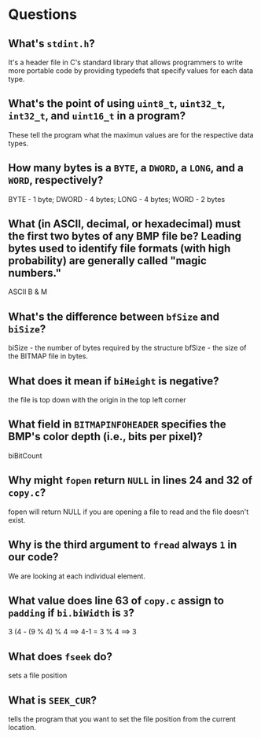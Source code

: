 # Questions

## What's `stdint.h`?

It's a header file in C's standard library that allows programmers to write more portable code by providing typedefs that specify values for each data type.

## What's the point of using `uint8_t`, `uint32_t`, `int32_t`, and `uint16_t` in a program?

These tell the program what the maximun values are for the respective data types.

## How many bytes is a `BYTE`, a `DWORD`, a `LONG`, and a `WORD`, respectively?

BYTE - 1 byte; DWORD - 4 bytes; LONG - 4 bytes; WORD - 2 bytes

## What (in ASCII, decimal, or hexadecimal) must the first two bytes of any BMP file be? Leading bytes used to identify file formats (with high probability) are generally called "magic numbers."

ASCII B & M

## What's the difference between `bfSize` and `biSize`?

biSize - the number of bytes required by the structure
bfSize - the size of the BITMAP file in bytes.

## What does it mean if `biHeight` is negative?

the file is top down with the origin in the top left corner

## What field in `BITMAPINFOHEADER` specifies the BMP's color depth (i.e., bits per pixel)?

biBitCount

## Why might `fopen` return `NULL` in lines 24 and 32 of `copy.c`?

fopen will return NULL if you are opening a file to read and the file doesn't exist.

## Why is the third argument to `fread` always `1` in our code?

We are looking at each individual element.

## What value does line 63 of `copy.c` assign to `padding` if `bi.biWidth` is `3`?

3      (4 - (9 % 4) % 4   ==>  4-1 = 3 % 4   ==>   3

## What does `fseek` do?

sets a file position

## What is `SEEK_CUR`?

tells the program that you want to set the file position from the current location.
